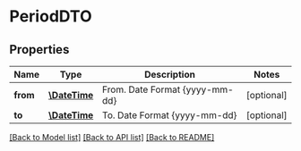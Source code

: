 # PeriodDTO

## Properties
Name | Type | Description | Notes
------------ | ------------- | ------------- | -------------
**from** | [**\DateTime**](\DateTime.md) | From. Date Format {yyyy-mm-dd} | [optional] 
**to** | [**\DateTime**](\DateTime.md) | To. Date Format {yyyy-mm-dd} | [optional] 

[[Back to Model list]](../README.md#documentation-for-models) [[Back to API list]](../README.md#documentation-for-api-endpoints) [[Back to README]](../README.md)


